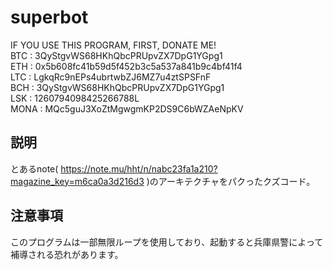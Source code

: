 # superbot
IF YOU USE THIS PROGRAM, FIRST, DONATE ME!  
BTC : 3QyStgvWS68HKhQbcPRUpvZX7DpG1YGpg1  
ETH : 0x5b608fc41b59d5f452b3c5a537a841b9c4bf41f4  
LTC : LgkqRc9nEPs4ubrtwbZJ6MZ7u4ztSPSFnF  
BCH : 3QyStgvWS68HKhQbcPRUpvZX7DpG1YGpg1  
LSK : 1260794098425266788L  
MONA : MQc5guJ3XoZtMgwgmKP2DS9C6bWZAeNpKV  

## 説明
とあるnote( https://note.mu/hht/n/nabc23fa1a210?magazine_key=m6ca0a3d216d3 )のアーキテクチャをパクったクズコード。

## 注意事項
このプログラムは一部無限ループを使用しており、起動すると兵庫県警によって補導される恐れがあります。
